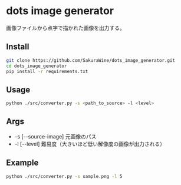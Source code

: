 # dots image generator

画像ファイルから点字で描かれた画像を出力する。

## Install

```bash
git clone https://github.com/SakuraWine/dots_image_generator.git
cd dots_image_generator
pip install -r requirements.txt
```

## Usage

```bash
python ./src/converter.py -s <path_to_source> -l <level>
```

## Args

- -s [--source-image] 元画像のパス
- -l [--level] 難易度（大きいほど低い解像度の画像が出力される）


## Example

```bash
python ./src/converter.py -s sample.png -l 5
```
